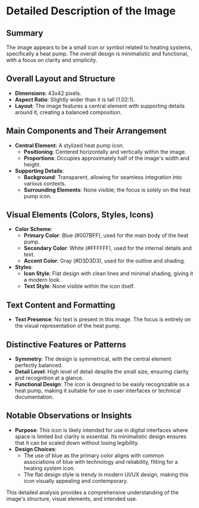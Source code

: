 # Detailed Description of the Image

## Summary
The image appears to be a small icon or symbol related to heating systems, specifically a heat pump. The overall design is minimalistic and functional, with a focus on clarity and simplicity.

## Overall Layout and Structure
- **Dimensions**: 43x42 pixels.
- **Aspect Ratio**: Slightly wider than it is tall (1.02:1).
- **Layout**: The image features a central element with supporting details around it, creating a balanced composition.

## Main Components and Their Arrangement
- **Central Element**: A stylized heat pump icon.
  - **Positioning**: Centered horizontally and vertically within the image.
  - **Proportions**: Occupies approximately half of the image's width and height.
- **Supporting Details**:
  - **Background**: Transparent, allowing for seamless integration into various contexts.
  - **Surrounding Elements**: None visible; the focus is solely on the heat pump icon.

## Visual Elements (Colors, Styles, Icons)
- **Color Scheme**:
  - **Primary Color**: Blue (#007BFF), used for the main body of the heat pump.
  - **Secondary Color**: White (#FFFFFF), used for the internal details and text.
  - **Accent Color**: Gray (#D3D3D3), used for the outline and shading.
- **Styles**:
  - **Icon Style**: Flat design with clean lines and minimal shading, giving it a modern look.
  - **Text Style**: None visible within the icon itself.

## Text Content and Formatting
- **Text Presence**: No text is present in this image. The focus is entirely on the visual representation of the heat pump.

## Distinctive Features or Patterns
- **Symmetry**: The design is symmetrical, with the central element perfectly balanced.
- **Detail Level**: High level of detail despite the small size, ensuring clarity and recognition at a glance.
- **Functional Design**: The icon is designed to be easily recognizable as a heat pump, making it suitable for use in user interfaces or technical documentation.

## Notable Observations or Insights
- **Purpose**: This icon is likely intended for use in digital interfaces where space is limited but clarity is essential. Its minimalistic design ensures that it can be scaled down without losing legibility.
- **Design Choices**:
  - The use of blue as the primary color aligns with common associations of blue with technology and reliability, fitting for a heating system icon.
  - The flat design style is trendy in modern UI/UX design, making this icon visually appealing and contemporary.

This detailed analysis provides a comprehensive understanding of the image's structure, visual elements, and intended use.